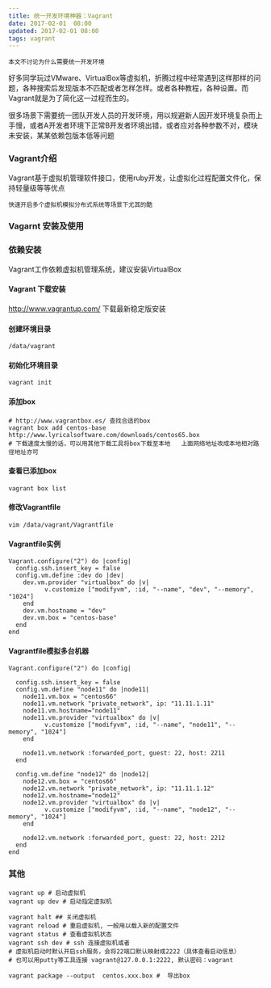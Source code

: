 ```yaml
---
title: 统一开发环境神器：Vagrant
date: 2017-02-01  08:00
updated: 2017-02-01 08:00
tags: vagrant
---
```



<!-- toc -->

`本文不讨论为什么需要统一开发环境`

好多同学玩过VMware、VirtualBox等虚拟机，折腾过程中经常遇到这样那样的问题，各种搜索后发现版本不匹配或者怎样怎样。或者各种教程，各种设置。而Vagrant就是为了简化这一过程而生的。

很多场景下需要统一团队开发人员的开发环境，用以规避新人因开发环境复杂而上手慢，或者A开发者环境下正常B开发者环境出错，或者应对各种参数不对，模块未安装，某某依赖包版本低等问题

### Vagrant介绍
Vagrant基于虚拟机管理软件接口，使用ruby开发，让虚拟化过程配置文件化，保持轻量级等等优点

`快速开启多个虚拟机模拟分布式系统等场景下尤其的酷`


### Vagarnt 安装及使用
### 依赖安装
 Vagrant工作依赖虚拟机管理系统，建议安装VirtualBox
#### Vagrant 下载安装
 http://www.vagrantup.com/ 下载最新稳定版安装
#### 创建环境目录
```
/data/vagrant
```
#### 初始化环境目录
```
vagrant init
```

#### 添加box
```
# http://www.vagrantbox.es/ 查找合适的box
vagrant box add centos-base http://www.lyricalsoftware.com/downloads/centos65.box
# 下载速度太慢的话，可以用其他下载工具将box下载至本地   上面网络地址改成本地相对路径地址亦可
```

#### 查看已添加box
```
vagrant box list
```

#### 修改Vagrantfile
```
vim /data/vagrant/Vagrantfile
```


#### Vagrantfile实例
```
Vagrant.configure("2") do |config|
  config.ssh.insert_key = false
  config.vm.define :dev do |dev|
    dev.vm.provider "virtualbox" do |v|
          v.customize ["modifyvm", :id, "--name", "dev", "--memory", "1024"]
    end
    dev.vm.hostname = "dev"
    dev.vm.box = "centos-base"
  end
end
```


#### Vagrantfile模拟多台机器
```
Vagrant.configure("2") do |config|

  config.ssh.insert_key = false
  config.vm.define "node11" do |node11|
    node11.vm.box = "centos66"
    node11.vm.network "private_network", ip: "11.11.1.11"
    node11.vm.hostname="node11"
    node11.vm.provider "virtualbox" do |v|
          v.customize ["modifyvm", :id, "--name", "node11", "--memory", "1024"]
    end

    node11.vm.network :forwarded_port, guest: 22, host: 2211
  end

  config.vm.define "node12" do |node12|
    node12.vm.box = "centos66"
    node12.vm.network "private_network", ip: "11.11.1.12"
    node12.vm.hostname="node12"
    node12.vm.provider "virtualbox" do |v|
          v.customize ["modifyvm", :id, "--name", "node12", "--memory", "1024"]
    end

    node12.vm.network :forwarded_port, guest: 22, host: 2212
  end
end
```

### 其他
```
vagrant up # 启动虚拟机
vagrant up dev # 启动指定虚拟机

vagrant halt ## 关闭虚拟机
vagrant reload # 重启虚拟机, 一般用以载入新的配置文件
vagrant status # 查看虚拟机状态
vagrant ssh dev # ssh 连接虚拟机或者
# 虚拟机启动时默认开启ssh服务，会将22端口默认映射成2222（具体查看启动信息）
# 也可以用putty等工具连接 vagrant@127.0.0.1:2222, 默认密码：vagrant

vagrant package --output  centos.xxx.box #  导出box
```




